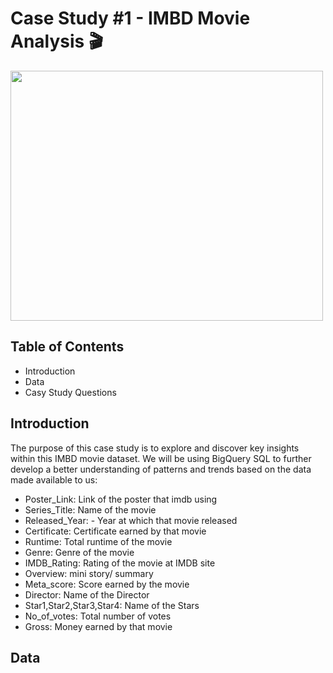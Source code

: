 # Case Study #1 - IMBD Movie Analysis :clapper: 

<img src= "https://www.pngitem.com/pimgs/m/113-1133142_transparent-movie-logo-png-png-download.png" width="500" height="400"/>

## Table of Contents
 - Introduction
 - Data
 - Casy Study Questions

## Introduction

The purpose of this case study is to explore and discover key insights within this IMBD movie dataset. We will be using BigQuery SQL to further develop a better understanding of patterns and trends based on the data made available to us:

 - Poster_Link: Link of the poster that imdb using
 - Series_Title: Name of the movie
 - Released_Year: - Year at which that movie released
 - Certificate: Certificate earned by that movie
 - Runtime: Total runtime of the movie
 - Genre: Genre of the movie
 - IMDB_Rating:  Rating of the movie at IMDB site
 - Overview:  mini story/ summary
 - Meta_score:  Score earned by the movie
 - Director:  Name of the Director
 - Star1,Star2,Star3,Star4:  Name of the Stars
 - No_of_votes: Total number of votes
 - Gross: Money earned by that movie

 
## Data

